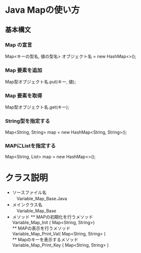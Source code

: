 # Java Mapの使い方
## 基本構文
### Map の宣言
   Map<キーの型名, 値の型名> オブジェクト名 = new HashMap<>();
### Map 要素を追加
   Map型オブジェクト名.put(キー, 値);

### Map 要素を取得
   Map型オブジェクト名.get(キー);

### String型を指定する
   Map<String, String> map = new HashMap<String, String>();

### MAPにListを指定する
   Map<String, List<String>> map = new HashMap<>();  

# クラス説明  
* ソースファイル名  
   　Variable_Map_Base.Java
* メインクラス名  
   　Variable_Map_Base
* メソッド
** MAPの初期化を行うメソッド  
      Variable_Map_Init ( Map<String, String>)    
** MAPの表示を行うメソッド  
      Variable_Map_Print_Val( Map<String, String> )      
** Mapのキーを表示するメソッド  
      Variable_Map_Print_Key ( Map<String, String> )  
